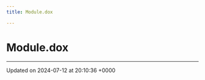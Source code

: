```yaml
---
title: Module.dox

---
```


# Module.dox








-------------------------------

Updated on 2024-07-12 at 20:10:36 +0000
